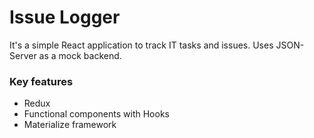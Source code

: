 # Issue Logger
It's a simple React application to track IT tasks and issues. Uses JSON-Server as a mock backend.

### Key features
* Redux
* Functional components with Hooks
* Materialize framework
